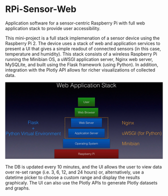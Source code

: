 # RPi-Sensor-Web
Application software for a sensor-centric Raspberry Pi with full web application stack to provide user accessibility.

This mini-project is a full stack implemenation of a sensor device using the Raspberry Pi 2. The device uses a stack of web and application services to present a UI that gives a simple readout of connected sensors (in this case, temperature and humidity). This stack consists of a wireless Raspberry Pi running the Minibian OS, a uWSGI application server, Nginx web server, MySQLite, and built using the Flask framework (using Python). In addition, integration with the Plotly API allows for richer visualizations of collected data.

![Architecture Diagram](https://raw.githubusercontent.com/will-zegers/RPi-Sensor-Web/develop/img/architecture.png "Figure 1: System architecture")

The DB is updated every 10 minutes, and the UI allows the user to view data over re-set range (i.e. 3, 6, 12, and 24 hours) or, alternatively, use a datetime picker to choose a custom range and display the results graphicaly. The UI can also use the Plotly APIs to generate Plotly datasets and graphs.
